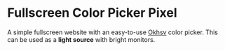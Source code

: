 # Fullscreen Color Picker Pixel

A simple fullscreen website with an easy-to-use [Okhsv](https://pixallus.com/okhsv-and-okhsl/) color picker.
This can be used as a **light source** with bright monitors.
